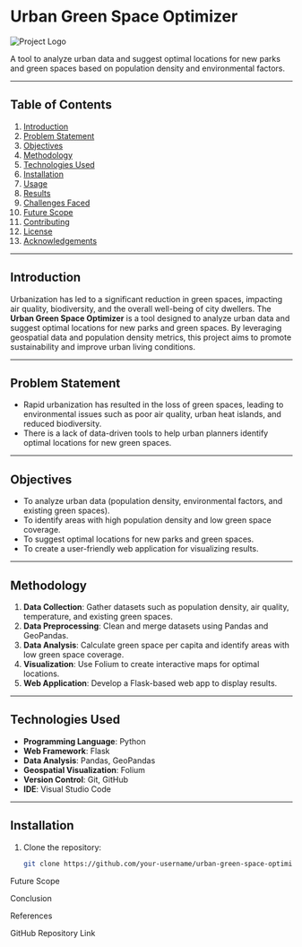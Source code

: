 # Urban Green Space Optimizer

![Project Logo](https://via.placeholder.com/150) <!-- Add a logo if you have one -->

A tool to analyze urban data and suggest optimal locations for new parks and green spaces based on population density and environmental factors.

---

## Table of Contents
1. [Introduction](#introduction)
2. [Problem Statement](#problem-statement)
3. [Objectives](#objectives)
4. [Methodology](#methodology)
5. [Technologies Used](#technologies-used)
6. [Installation](#installation)
7. [Usage](#usage)
8. [Results](#results)
9. [Challenges Faced](#challenges-faced)
10. [Future Scope](#future-scope)
11. [Contributing](#contributing)
12. [License](#license)
13. [Acknowledgements](#acknowledgements)

---

## Introduction
Urbanization has led to a significant reduction in green spaces, impacting air quality, biodiversity, and the overall well-being of city dwellers. The **Urban Green Space Optimizer** is a tool designed to analyze urban data and suggest optimal locations for new parks and green spaces. By leveraging geospatial data and population density metrics, this project aims to promote sustainability and improve urban living conditions.

---

## Problem Statement
- Rapid urbanization has resulted in the loss of green spaces, leading to environmental issues such as poor air quality, urban heat islands, and reduced biodiversity.
- There is a lack of data-driven tools to help urban planners identify optimal locations for new green spaces.

---

## Objectives
- To analyze urban data (population density, environmental factors, and existing green spaces).
- To identify areas with high population density and low green space coverage.
- To suggest optimal locations for new parks and green spaces.
- To create a user-friendly web application for visualizing results.

---

## Methodology
1. **Data Collection**: Gather datasets such as population density, air quality, temperature, and existing green spaces.
2. **Data Preprocessing**: Clean and merge datasets using Pandas and GeoPandas.
3. **Data Analysis**: Calculate green space per capita and identify areas with low green space coverage.
4. **Visualization**: Use Folium to create interactive maps for optimal locations.
5. **Web Application**: Develop a Flask-based web app to display results.

---

## Technologies Used
- **Programming Language**: Python
- **Web Framework**: Flask
- **Data Analysis**: Pandas, GeoPandas
- **Geospatial Visualization**: Folium
- **Version Control**: Git, GitHub
- **IDE**: Visual Studio Code

---

## Installation
1. Clone the repository:
   ```bash
   git clone https://github.com/your-username/urban-green-space-optimizer.git
Future Scope

Conclusion

References

GitHub Repository Link
